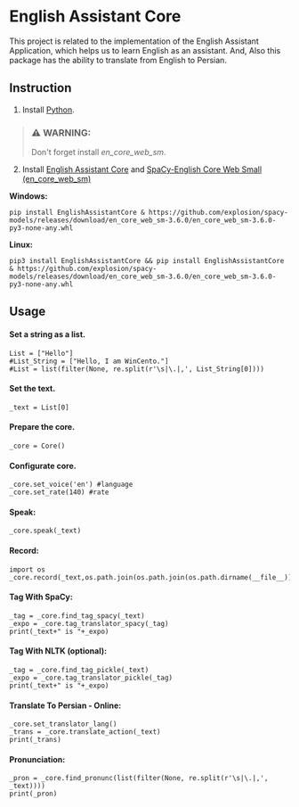 # English Assistant Core		 
This project is related to the implementation of the English Assistant Application, which helps us to learn English as an assistant. And, Also this package has the ability to translate from English to Persian.
## Instruction

1. Install [Python](https://www.python.org/).



> ### ⚠ WARNING: 
> Don't forget install *en_core_web_sm*.



2. Install [English Assistant Core](https://github.com/yasharsajadi/EnglishAssistantCore) and [SpaCy-English Core Web Small (en_core_web_sm)](https://github.com/explosion/spacy-models/releases/)

**Windows:**
```
pip install EnglishAssistantCore & https://github.com/explosion/spacy-models/releases/download/en_core_web_sm-3.6.0/en_core_web_sm-3.6.0-py3-none-any.whl
```
**Linux:**
```
pip3 install EnglishAssistantCore && pip install EnglishAssistantCore & https://github.com/explosion/spacy-models/releases/download/en_core_web_sm-3.6.0/en_core_web_sm-3.6.0-py3-none-any.whl
```

## Usage

#### Set a string as a list.
```
List = ["Hello"]
#List_String = ["Hello, I am WinCento."]
#List = list(filter(None, re.split(r'\s|\.|,', List_String[0])))
```
#### Set the text.
```
_text = List[0]
```
#### Prepare the core.
```
_core = Core()
```
#### Configurate core.
```
_core.set_voice('en') #language
_core.set_rate(140) #rate
```
#### Speak:
```
_core.speak(_text)
```
#### Record:
```
import os
_core.record(_text,os.path.join(os.path.join(os.path.dirname(__file__)),'output.mp3'))
```
#### Tag With SpaCy:
```
_tag = _core.find_tag_spacy(_text)
_expo = _core.tag_translator_spacy(_tag)
print(_text+" is "+_expo)
```
#### Tag With NLTK (optional):
```
_tag = _core.find_tag_pickle(_text)
_expo = _core.tag_translator_pickle(_tag)
print(_text+" is "+_expo)
```
#### Translate To Persian - Online:
```
_core.set_translator_lang()
_trans = _core.translate_action(_text)
print(_trans)
```
#### Pronunciation:
```
_pron = _core.find_pronunc(list(filter(None, re.split(r'\s|\.|,', _text))))
print(_pron)
```




